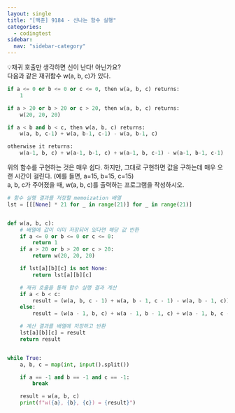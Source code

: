 ```yaml
---
layout: single
title: "[백준] 9184 - 신나는 함수 실행"
categories:
  - codingtest
sidebar:
  nav: "sidebar-category"
---
```


💡재귀 호출만 생각하면 신이 난다! 아닌가요?<br />
다음과 같은 재귀함수 w(a, b, c)가 있다.
``` python
if a <= 0 or b <= 0 or c <= 0, then w(a, b, c) returns:
    1

if a > 20 or b > 20 or c > 20, then w(a, b, c) returns:
    w(20, 20, 20)

if a < b and b < c, then w(a, b, c) returns:
    w(a, b, c-1) + w(a, b-1, c-1) - w(a, b-1, c)

otherwise it returns:
    w(a-1, b, c) + w(a-1, b-1, c) + w(a-1, b, c-1) - w(a-1, b-1, c-1)
```
위의 함수를 구현하는 것은 매우 쉽다. 하지만, 그대로 구현하면 값을 구하는데 매우 오랜 시간이 걸린다. (예를 들면, a=15, b=15, c=15)<br />
a, b, c가 주어졌을 때, w(a, b, c)를 출력하는 프로그램을 작성하시오.

``` python
# 함수 실행 결과를 저장할 memoization 배열
lst = [[[None] * 21 for _ in range(21)] for _ in range(21)]


def w(a, b, c):
    # 배열에 값이 이미 저장되어 있다면 해당 값 반환
    if a <= 0 or b <= 0 or c <= 0:
        return 1
    if a > 20 or b > 20 or c > 20:
        return w(20, 20, 20)

    if lst[a][b][c] is not None:
        return lst[a][b][c]

    # 재귀 호출을 통해 함수 실행 결과 계산
    if a < b < c:
        result = (w(a, b, c - 1) + w(a, b - 1, c - 1) - w(a, b - 1, c))
    else:
        result = (w(a - 1, b, c) + w(a - 1, b - 1, c) + w(a - 1, b, c - 1) - w(a - 1, b - 1, c - 1))

    # 계산 결과를 배열에 저장하고 반환
    lst[a][b][c] = result
    return result


while True:
    a, b, c = map(int, input().split())

    if a == -1 and b == -1 and c == -1:
        break

    result = w(a, b, c)
    print(f"w({a}, {b}, {c}) = {result}")
```

